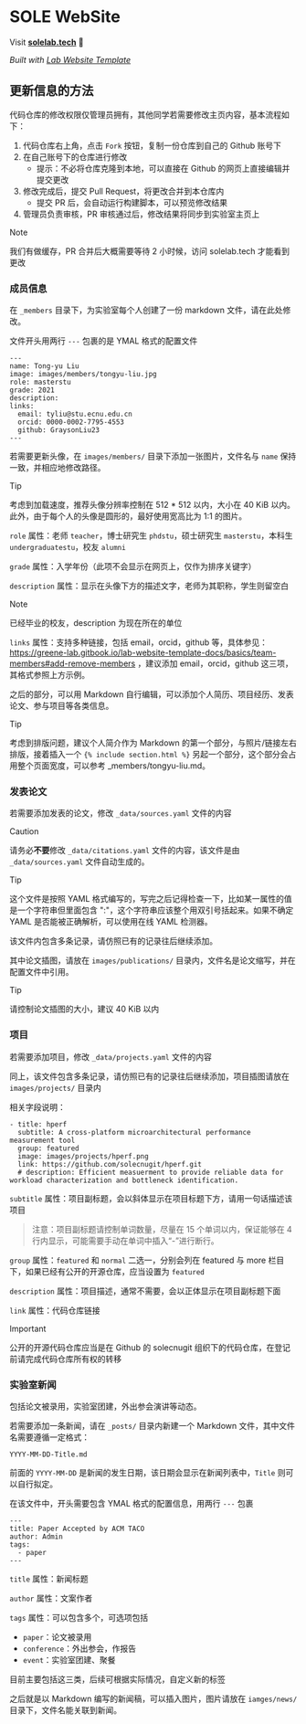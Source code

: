
# SOLE WebSite

Visit **[solelab.tech](http://solelab.tech)** 🚀

_Built with [Lab Website Template](https://greene-lab.gitbook.io/lab-website-template-docs)_

## 更新信息的方法

代码仓库的修改权限仅管理员拥有，其他同学若需要修改主页内容，基本流程如下：

1. 代码仓库右上角，点击 `Fork` 按钮，复制一份仓库到自己的 Github 账号下
2. 在自己账号下的仓库进行修改
    - 提示：不必将仓库克隆到本地，可以直接在 Github 的网页上直接编辑并提交更改
3. 修改完成后，提交 Pull Request，将更改合并到本仓库内
    - 提交 PR 后，会自动运行构建脚本，可以预览修改结果
4. 管理员负责审核，PR 审核通过后，修改结果将同步到实验室主页上

> [!NOTE]
> 我们有做缓存，PR 合并后大概需要等待 2 小时候，访问 solelab.tech 才能看到更改

### 成员信息

在 `_members` 目录下，为实验室每个人创建了一份 markdown 文件，请在此处修改。

文件开头用两行 `---` 包裹的是 YMAL 格式的配置文件

```
---
name: Tong-yu Liu
image: images/members/tongyu-liu.jpg
role: masterstu
grade: 2021
description: 
links:
  email: tyliu@stu.ecnu.edu.cn
  orcid: 0000-0002-7795-4553
  github: GraysonLiu23
---
```

若需要更新头像，在 `images/members/` 目录下添加一张图片，文件名与 `name` 保持一致，并相应地修改路径。

> [!TIP]
> 考虑到加载速度，推荐头像分辨率控制在 512 * 512 以内，大小在 40 KiB 以内。此外，由于每个人的头像是圆形的，最好使用宽高比为 1:1 的图片。

`role` 属性：老师 `teacher`，博士研究生 `phdstu`，硕士研究生 `masterstu`，本科生 `undergraduatestu`，校友 `alumni`

`grade` 属性：入学年份（此项不会显示在网页上，仅作为排序关键字）

`description` 属性：显示在头像下方的描述文字，老师为其职称，学生则留空白

> [!NOTE]
> 已经毕业的校友，description 为现在所在的单位

`links` 属性：支持多种链接，包括 email，orcid，github 等，具体参见：https://greene-lab.gitbook.io/lab-website-template-docs/basics/team-members#add-remove-members ，建议添加 email，orcid，github 这三项，其格式参照上方示例。

之后的部分，可以用 Markdown 自行编辑，可以添加个人简历、项目经历、发表论文、参与项目等各类信息。

> [!TIP]
> 考虑到排版问题，建议个人简介作为 Markdown 的第一个部分，与照片/链接左右排版，接着插入一个 `{% include section.html %}` 另起一个部分，这个部分会占用整个页面宽度，可以参考 _members/tongyu-liu.md。

### 发表论文

若需要添加发表的论文，修改 `_data/sources.yaml` 文件的内容

> [!CAUTION]
> 请务必**不要**修改 `_data/citations.yaml` 文件的内容，该文件是由 `_data/sources.yaml` 文件自动生成的。

> [!TIP]
> 这个文件是按照 YAML 格式编写的，写完之后记得检查一下，比如某一属性的值是一个字符串但里面包含 ":"，这个字符串应该整个用双引号括起来。如果不确定 YAML 是否能被正确解析，可以使用在线 YAML 检测器。 

该文件内包含多条记录，请仿照已有的记录往后继续添加。

其中论文插图，请放在 `images/publications/` 目录内，文件名是论文缩写，并在配置文件中引用。

> [!TIP]
> 请控制论文插图的大小，建议 40 KiB 以内

### 项目

若需要添加项目，修改 `_data/projects.yaml` 文件的内容

同上，该文件包含多条记录，请仿照已有的记录往后继续添加，项目插图请放在 `images/projects/` 目录内

相关字段说明：

```
- title: hperf
  subtitle: A cross-platform microarchitectural performance measurement tool
  group: featured
  image: images/projects/hperf.png
  link: https://github.com/solecnugit/hperf.git
  # description: Efficient measuerment to provide reliable data for workload characterization and bottleneck identification. 
```

`subtitle` 属性：项目副标题，会以斜体显示在项目标题下方，请用一句话描述该项目

> 注意：项目副标题请控制单词数量，尽量在 15 个单词以内，保证能够在 4 行内显示，可能需要手动在单词中插入“-”进行断行。

`group` 属性：`featured` 和 `normal` 二选一，分别会列在 featured 与 more 栏目下，如果已经有公开的开源仓库，应当设置为 `featured`

`description` 属性：项目描述，通常不需要，会以正体显示在项目副标题下面

`link` 属性：代码仓库链接

> [!IMPORTANT]
> 公开的开源代码仓库应当是在 Github 的 solecnugit 组织下的代码仓库，在登记前请完成代码仓库所有权的转移

### 实验室新闻

包括论文被录用，实验室团建，外出参会演讲等动态。

若需要添加一条新闻，请在 `_posts/` 目录内新建一个 Markdown 文件，其中文件名需要遵循一定格式：

`YYYY-MM-DD-Title.md`

前面的 `YYYY-MM-DD` 是新闻的发生日期，该日期会显示在新闻列表中，`Title` 则可以自行拟定。

在该文件中，开头需要包含 YMAL 格式的配置信息，用两行 `---` 包裹

```
---
title: Paper Accepted by ACM TACO
author: Admin
tags:
  - paper
---
```

`title` 属性：新闻标题

`author` 属性：文案作者

`tags` 属性：可以包含多个，可选项包括
- `paper`：论文被录用
- `conference`：外出参会，作报告
- `event`：实验室团建、聚餐

目前主要包括这三类，后续可根据实际情况，自定义新的标签

之后就是以 Markdown 编写的新闻稿，可以插入图片，图片请放在 `iamges/news/` 目录下，文件名能关联到新闻。


